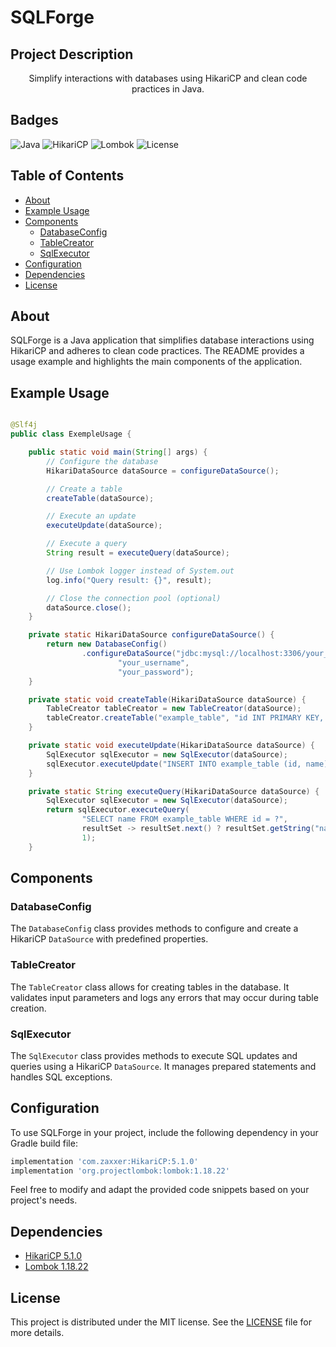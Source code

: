 # SQLForge

## Project Description
<p align="center">Simplify interactions with databases using HikariCP and clean code practices in Java.</p>

## Badges
![Java](https://img.shields.io/badge/Java-17-blue?style=for-the-badge&logo=java)
![HikariCP](https://img.shields.io/badge/HikariCP-5.1.0-007396?style=for-the-badge&logo=java)
![Lombok](https://img.shields.io/badge/Lombok-1.18.22-60B045?style=for-the-badge&logo=lombok)
![License](https://img.shields.io/badge/License-MIT-green?style=for-the-badge)

## Table of Contents
<!--ts-->
   * [About](#about)
   * [Example Usage](#example-usage)
   * [Components](#components)
      * [DatabaseConfig](#databaseconfig)
      * [TableCreator](#tablecreator)
      * [SqlExecutor](#sqlexecutor)
   * [Configuration](#configuration)
   * [Dependencies](#dependencies)
   * [License](#license)
<!--te-->

## About
SQLForge is a Java application that simplifies database interactions using HikariCP and adheres to clean code practices. The README provides a usage example and highlights the main components of the application.

## Example Usage

```java

@Slf4j
public class ExempleUsage {

    public static void main(String[] args) {
        // Configure the database
        HikariDataSource dataSource = configureDataSource();

        // Create a table
        createTable(dataSource);

        // Execute an update
        executeUpdate(dataSource);

        // Execute a query
        String result = executeQuery(dataSource);

        // Use Lombok logger instead of System.out
        log.info("Query result: {}", result);

        // Close the connection pool (optional)
        dataSource.close();
    }

    private static HikariDataSource configureDataSource() {
        return new DatabaseConfig()
                .configureDataSource("jdbc:mysql://localhost:3306/your_database",
                        "your_username",
                        "your_password");
    }

    private static void createTable(HikariDataSource dataSource) {
        TableCreator tableCreator = new TableCreator(dataSource);
        tableCreator.createTable("example_table", "id INT PRIMARY KEY, name VARCHAR(255)");
    }

    private static void executeUpdate(HikariDataSource dataSource) {
        SqlExecutor sqlExecutor = new SqlExecutor(dataSource);
        sqlExecutor.executeUpdate("INSERT INTO example_table (id, name) VALUES (?, ?)", 1, "Example");
    }

    private static String executeQuery(HikariDataSource dataSource) {
        SqlExecutor sqlExecutor = new SqlExecutor(dataSource);
        return sqlExecutor.executeQuery(
                "SELECT name FROM example_table WHERE id = ?",
                resultSet -> resultSet.next() ? resultSet.getString("name") : null,
                1);
    }

```

## Components

### DatabaseConfig
The `DatabaseConfig` class provides methods to configure and create a HikariCP `DataSource` with predefined properties.

### TableCreator
The `TableCreator` class allows for creating tables in the database. It validates input parameters and logs any errors that may occur during table creation.

### SqlExecutor
The `SqlExecutor` class provides methods to execute SQL updates and queries using a HikariCP `DataSource`. It manages prepared statements and handles SQL exceptions.

## Configuration

To use SQLForge in your project, include the following dependency in your Gradle build file:

```gradle
implementation 'com.zaxxer:HikariCP:5.1.0'
implementation 'org.projectlombok:lombok:1.18.22'
```

Feel free to modify and adapt the provided code snippets based on your project's needs.

## Dependencies
- [HikariCP 5.1.0](https://github.com/brettwooldridge/HikariCP)
- [Lombok 1.18.22](https://projectlombok.org/)

## License
This project is distributed under the MIT license. See the [LICENSE](LICENSE) file for more details.
